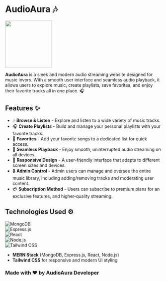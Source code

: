 # AudioAura 🎶

<img src="https://i.imgur.com/xUXM7Pz.png" width="150" />

**AudioAura** is a sleek and modern audio streaming website designed for music lovers. With a smooth user interface and seamless audio playback, it allows users to explore music, create playlists, save favorites, and enjoy their favorite tracks all in one place. 🎧

## Features ✨

- 🎶 **Browse & Listen** - Explore and listen to a wide variety of music tracks.
- 🎧 **Create Playlists** - Build and manage your personal playlists with your favorite tracks.
- 💖 **Favorites** - Add your favorite songs to a dedicated list for quick access.
- 🔄 **Seamless Playback** - Enjoy smooth, uninterrupted audio streaming on all devices.
- 🌟 **Responsive Design** - A user-friendly interface that adapts to different screen sizes and devices.
- 🔒 **Admin Control** - Admin users can manage and oversee the entire music library, including adding/removing tracks and moderating user content.
- 💳 **Subscription Method** - Users can subscribe to premium plans for an exclusive features, and higher-quality streaming.

## Technologies Used ⚙️

![MongoDB](https://img.shields.io/badge/MongoDB-4ea94b?style=flat&logo=mongodb&logoColor=white)  
![Express.js](https://img.shields.io/badge/Express.js-000000?style=flat&logo=express&logoColor=white)  
![React](https://img.shields.io/badge/React-61DAFB?style=flat&logo=react&logoColor=black)  
![Node.js](https://img.shields.io/badge/Node.js-339933?style=flat&logo=node.js&logoColor=white)  
![Tailwind CSS](https://img.shields.io/badge/Tailwind%20CSS-06B6D4?style=flat&logo=tailwindcss&logoColor=white)

- **MERN Stack** (MongoDB, Express.js, React, Node.js)
- **Tailwind CSS** for responsive and modern UI styling

### Made with ❤️ by AudioAura Developer 
